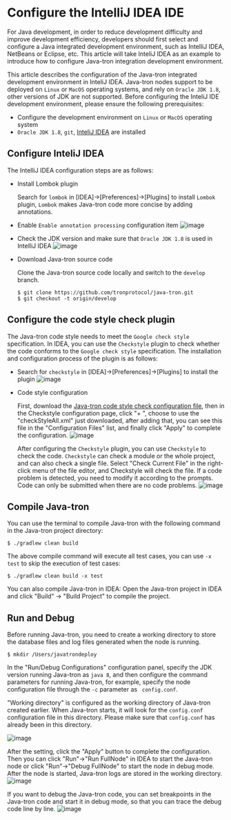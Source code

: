 # Configure the IntelliJ IDEA IDE

For Java development, in order to reduce development difficulty and improve development efficiency, developers should first select and configure a Java integrated development environment, such as IntelliJ IDEA, NetBeans or Eclipse, etc. This article will take InteliJ IDEA as an example to introduce how to configure Java-tron integration development environment.

This article describes the configuration of the Java-tron integrated development environment in InteliJ IDEA. Java-tron nodes support to be deployed on `Linux` or `MacOS` operating systems, and rely on `Oracle JDK 1.8`, other versions of JDK are not supported. Before configuring the InteliJ IDE development environment, please ensure the following prerequisites:

* Configure the development environment on `Linux` or `MacOS` operating system
* `Oracle JDK 1.8`, `git`, [InteliJ IDEA](https://www.jetbrains.com/idea/download/#section=mac) are installed 

        
## Configure InteliJ IDEA
The IntelliJ IDEA configuration steps are as follows:

* Install Lombok plugin

    Search for `lombok` in [IDEA]->[Preferences]->[Plugins] to install `Lombok` plugin, `Lombok` makes Java-tron code more concise by adding annotations.

* Enable `Enable annotation processing` configuration item
      ![image](https://raw.githubusercontent.com/tronprotocol/documentation-en/master/images/IDE_annotation.png)
* Check the JDK version and make sure that `Oracle JDK 1.8` is used in IntelliJ IDEA
      ![image](https://raw.githubusercontent.com/tronprotocol/documentation-en/master/images/IDE_JDK.png)
  
* Download Java-tron source code

    Clone the Java-tron source code locally and switch to the `develop` branch.
    ```
    $ git clone https://github.com/tronprotocol/java-tron.git
    $ git checkout -t origin/develop
    ```
    

## Configure the code style check plugin
The Java-tron code style needs to meet the `Google check style` specification. In IDEA, you can use the `Checkstyle` plugin to check whether the code conforms to the `Google check style` specification. The installation and configuration process of the plugin is as follows:

* Search for `checkstyle` in [IDEA]->[Preferences]->[Plugins] to install the plugin
    ![image](https://raw.githubusercontent.com/tronprotocol/documentation-en/master/images/IDE_checkstyle.png)
    
* Code style configuration

    First, download the [Java-tron code style check configuration file](https://github.com/tronprotocol/java-tron/blob/develop/config/checkstyle/checkStyleAll.xml), then in the Checkstyle configuration page, click "+ ", choose to use the "checkStyleAll.xml" just downloaded, after adding that, you can see this file in the "Configuration Files" list, and finally click "Apply" to complete the configuration.
    ![image](https://raw.githubusercontent.com/tronprotocol/documentation-en/master/images/IDE_checkStyleAll.png)

    After configuring the `Checkstyle` plugin, you can use `Checkstyle` to check the code. `Checkstyle` can check a module or the whole project, and can also check a single file. Select "Check Current File" in the right-click menu of the file editor, and Checkstyle will check the file. If a code problem is detected, you need to modify it according to the prompts. Code can only be submitted when there are no code problems.
    ![image](https://raw.githubusercontent.com/tronprotocol/documentation-en/master/images/IDE_stylecheck.png)
   

## Compile Java-tron

You can use the terminal to compile Java-tron with the following command in the Java-tron project directory:

```
$ ./gradlew clean build
```
The above compile command will execute all test cases, you can use `-x test` to skip the execution of test cases:
```
$ ./gradlew clean build -x test
```

You can also compile Java-tron in IDEA: Open the Java-tron project in IDEA and click "Build" -> "Build Project" to compile the project.

## Run and Debug
Before running Java-tron, you need to create a working directory to store the database files and log files generated when the node is running.
```
$ mkdir /Users/javatrondeploy
```

In the "Run/Debug Configurations" configuration panel, specify the JDK version running Java-tron as `java 8`, and then configure the command parameters for running Java-tron, for example, specify the node configuration file through the `-c` parameter as ` config.conf`.

"Working directory" is configured as the working directory of Java-tron created earlier. When Java-tron starts, it will look for the `config.conf` configuration file in this directory. Please make sure that `config.conf` has already been in this directory.

![image](https://raw.githubusercontent.com/tronprotocol/documentation-en/master/images/IDE_RunDebug.png)

After the setting, click the "Apply" button to complete the configuration. Then you can click "Run"->"Run FullNode" in IDEA to start the Java-tron node or click "Run"->"Debug FullNode" to start the node in debug mode. After the node is started, Java-tron logs are stored in the working directory.
![image](https://raw.githubusercontent.com/tronprotocol/documentation-en/master/images/IDE_runjavatron.png)


If you want to debug the Java-tron code, you can set breakpoints in the Java-tron code and start it in debug mode, so that you can trace the debug code line by line.
![image](https://raw.githubusercontent.com/tronprotocol/documentation-en/master/images/IDE_debug.png)

